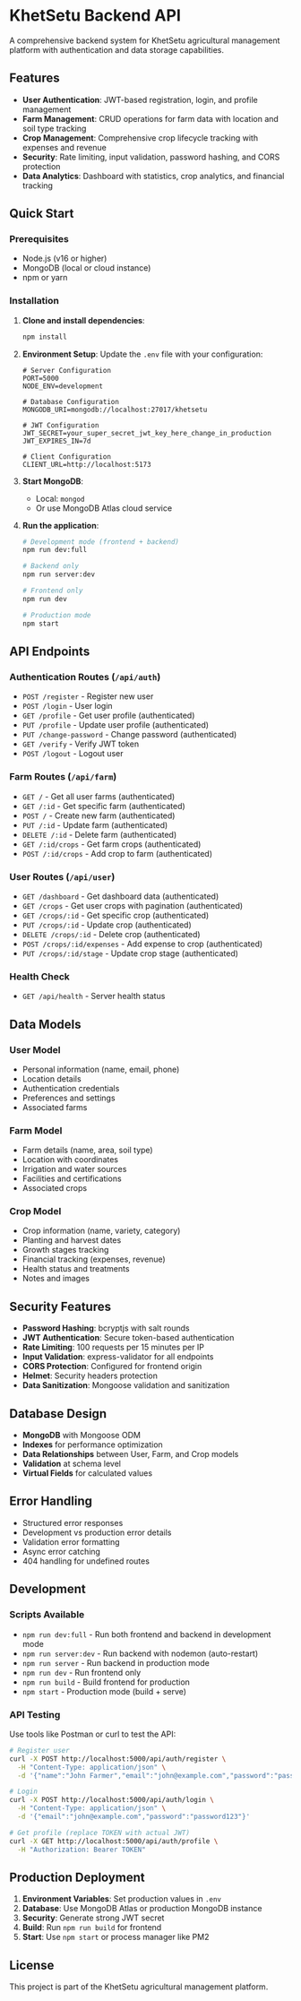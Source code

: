 # KhetSetu Backend API

A comprehensive backend system for KhetSetu agricultural management platform with authentication and data storage capabilities.

## Features

- **User Authentication**: JWT-based registration, login, and profile management
- **Farm Management**: CRUD operations for farm data with location and soil type tracking
- **Crop Management**: Comprehensive crop lifecycle tracking with expenses and revenue
- **Security**: Rate limiting, input validation, password hashing, and CORS protection
- **Data Analytics**: Dashboard with statistics, crop analytics, and financial tracking

## Quick Start

### Prerequisites

- Node.js (v16 or higher)
- MongoDB (local or cloud instance)
- npm or yarn

### Installation

1. **Clone and install dependencies**:
   ```bash
   npm install
   ```

2. **Environment Setup**:
   Update the `.env` file with your configuration:
   ```env
   # Server Configuration
   PORT=5000
   NODE_ENV=development
   
   # Database Configuration
   MONGODB_URI=mongodb://localhost:27017/khetsetu
   
   # JWT Configuration
   JWT_SECRET=your_super_secret_jwt_key_here_change_in_production
   JWT_EXPIRES_IN=7d
   
   # Client Configuration
   CLIENT_URL=http://localhost:5173
   ```

3. **Start MongoDB**:
   - Local: `mongod`
   - Or use MongoDB Atlas cloud service

4. **Run the application**:
   ```bash
   # Development mode (frontend + backend)
   npm run dev:full
   
   # Backend only
   npm run server:dev
   
   # Frontend only
   npm run dev
   
   # Production mode
   npm start
   ```

## API Endpoints

### Authentication Routes (`/api/auth`)

- `POST /register` - Register new user
- `POST /login` - User login
- `GET /profile` - Get user profile (authenticated)
- `PUT /profile` - Update user profile (authenticated)
- `PUT /change-password` - Change password (authenticated)
- `GET /verify` - Verify JWT token
- `POST /logout` - Logout user

### Farm Routes (`/api/farm`)

- `GET /` - Get all user farms (authenticated)
- `GET /:id` - Get specific farm (authenticated)
- `POST /` - Create new farm (authenticated)
- `PUT /:id` - Update farm (authenticated)
- `DELETE /:id` - Delete farm (authenticated)
- `GET /:id/crops` - Get farm crops (authenticated)
- `POST /:id/crops` - Add crop to farm (authenticated)

### User Routes (`/api/user`)

- `GET /dashboard` - Get dashboard data (authenticated)
- `GET /crops` - Get user crops with pagination (authenticated)
- `GET /crops/:id` - Get specific crop (authenticated)
- `PUT /crops/:id` - Update crop (authenticated)
- `DELETE /crops/:id` - Delete crop (authenticated)
- `POST /crops/:id/expenses` - Add expense to crop (authenticated)
- `PUT /crops/:id/stage` - Update crop stage (authenticated)

### Health Check

- `GET /api/health` - Server health status

## Data Models

### User Model
- Personal information (name, email, phone)
- Location details
- Authentication credentials
- Preferences and settings
- Associated farms

### Farm Model
- Farm details (name, area, soil type)
- Location with coordinates
- Irrigation and water sources
- Facilities and certifications
- Associated crops

### Crop Model
- Crop information (name, variety, category)
- Planting and harvest dates
- Growth stages tracking
- Financial tracking (expenses, revenue)
- Health status and treatments
- Notes and images

## Security Features

- **Password Hashing**: bcryptjs with salt rounds
- **JWT Authentication**: Secure token-based authentication
- **Rate Limiting**: 100 requests per 15 minutes per IP
- **Input Validation**: express-validator for all endpoints
- **CORS Protection**: Configured for frontend origin
- **Helmet**: Security headers protection
- **Data Sanitization**: Mongoose validation and sanitization

## Database Design

- **MongoDB** with Mongoose ODM
- **Indexes** for performance optimization
- **Data Relationships** between User, Farm, and Crop models
- **Validation** at schema level
- **Virtual Fields** for calculated values

## Error Handling

- Structured error responses
- Development vs production error details
- Validation error formatting
- Async error catching
- 404 handling for undefined routes

## Development

### Scripts Available

- `npm run dev:full` - Run both frontend and backend in development mode
- `npm run server:dev` - Run backend with nodemon (auto-restart)
- `npm run server` - Run backend in production mode
- `npm run dev` - Run frontend only
- `npm run build` - Build frontend for production
- `npm start` - Production mode (build + serve)

### API Testing

Use tools like Postman or curl to test the API:

```bash
# Register user
curl -X POST http://localhost:5000/api/auth/register \
  -H "Content-Type: application/json" \
  -d '{"name":"John Farmer","email":"john@example.com","password":"password123"}'

# Login
curl -X POST http://localhost:5000/api/auth/login \
  -H "Content-Type: application/json" \
  -d '{"email":"john@example.com","password":"password123"}'

# Get profile (replace TOKEN with actual JWT)
curl -X GET http://localhost:5000/api/auth/profile \
  -H "Authorization: Bearer TOKEN"
```

## Production Deployment

1. **Environment Variables**: Set production values in `.env`
2. **Database**: Use MongoDB Atlas or production MongoDB instance
3. **Security**: Generate strong JWT secret
4. **Build**: Run `npm run build` for frontend
5. **Start**: Use `npm start` or process manager like PM2

## License

This project is part of the KhetSetu agricultural management platform.